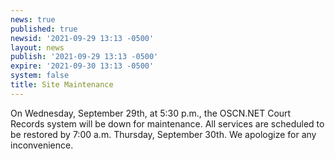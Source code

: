 ```yaml
---
news: true
published: true
newsid: '2021-09-29 13:13 -0500'
layout: news
publish: '2021-09-29 13:13 -0500'
expire: '2021-09-30 13:13 -0500'
system: false
title: Site Maintenance
---
```

On Wednesday, September 29th, at 5:30 p.m., the OSCN.NET Court Records system will be down for maintenance. All services are scheduled to be restored by 7:00 a.m. Thursday, September 30th. 
We apologize for any inconvenience.


